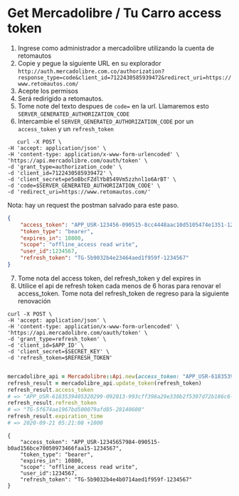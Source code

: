 # Get Mercadolibre / Tu Carro access token
1. Ingrese como administrador a mercadolibre utilizando la cuenta de retomautos
2. Copie y pegue la siguiente URL en su explorador
   `http://auth.mercadolibre.com.co/authorization?response_type=code&client_id=7122430585939472&redirect_uri=https://www.retomautos.com/`
3. Acepte los permisos
4. Será redirigido a retomautos.
5. Tome note del texto despues de `code=` en la url. Llamaremos esto
   `SERVER_GENERATED_AUTHORIZATION_CODE`
6. Intercambie el `SERVER_GENERATED_AUTHORIZATION_CODE` por un
   `access_token` y un `refresh_token`


```shell script
   curl -X POST \
-H 'accept: application/json' \
-H 'content-type: application/x-www-form-urlencoded' \
'https://api.mercadolibre.com/oauth/token' \
-d 'grant_type=authorization_code' \
-d 'client_id=7122430585939472' \
-d 'client_secret=pe5oBbcFZdlYb8549Vm5zzhnl1o6ArBT' \
-d 'code=$SERVER_GENERATED_AUTHORIZATION_CODE' \
-d 'redirect_uri=https://www.retomautos.com/'
```
Nota: hay un request the postman salvado para este paso.

```json
{
    "access_token": "APP_USR-123456-090515-8cc4448aac10d5105474e1351-1234567",
    "token_type": "bearer",
    "expires_in": 10800,
    "scope": "offline_access read write",
    "user_id":1234567,
    "refresh_token": "TG-5b9032b4e23464aed1f959f-1234567"
}

```

7. Tome nota del access token, del refresh_token y del expires in
8. Utilice el api de refresh token cada menos de 6 horas para renovar el
   access_token. Tome nota del refresh_token de regreso para la
   siguiente renovación

```shell script
curl -X POST \
-H 'accept: application/json' \
-H 'content-type: application/x-www-form-urlencoded' \
'https://api.mercadolibre.com/oauth/token' \
-d 'grant_type=refresh_token' \
-d 'client_id=$APP_ID' \
-d 'client_secret=$SECRET_KEY' \
-d 'refresh_token=$REFRESH_TOKEN'

```

```ruby

mercadolibre_api = Mercadolibre::Api.new(access_token: "APP_USR-6183539405320299-092012-449f1dadfbd72e4ff495295551460780-28140600", app_key: '6183539405320299', app_secret: 'Cza9ilXdL3TJ3RvuoWNK5gpQDGqBK2m8')
refresh_result = mercadolibre_api.update_token(refresh_token)
refresh_result.access_token
# => "APP_USR-6183539405320299-092013-993cff398a29e330b2f5397d72b186c6-28140600"
refresh_result.refresh_token 
# => "TG-5f674ae1967bd500079afd85-28140600"
refresh_result.expiration_time
# => 2020-09-21 05:21:08 +1000

```

```
{
    "access_token": "APP_USR-12345657984-090515-b0ad156bce70050973466faa15-1234567",
    "token_type": "bearer",
    "expires_in": 10800,
    "scope": "offline_access read write",
    "user_id":1234567,
    "refresh_token": "TG-5b9032b4e4b0714aed1f959f-1234567"
}
```
